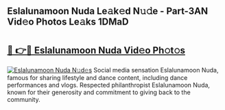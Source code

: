 ## Eslalunamoon Nuda Le𝚊k𝚎d N𝚞𝚍e - Part-3AN Vid𝚎o Photos Le𝚊ks 1DMaD

# <h2><a href="http://fbfcefb.evod.top/?m=Eslalunamoon+Nuda">🔗 👉🔴 Eslalunamoon Nuda Vid𝚎o Ph𝚘t𝚘s</a></h2>

[![Eslalunamoon Nuda N𝚞d𝚎s](https://i.imgur.com/8V9OHl7.gif)](http://fbfcefb.evod.top/?m=Eslalunamoon+Nuda)
Social media sensation Eslalunamoon Nuda, famous for sharing lifestyle and dance content, including dance performances and vlogs. Respected philanthropist Eslalunamoon Nuda, known for their generosity and commitment to giving back to the community. 
